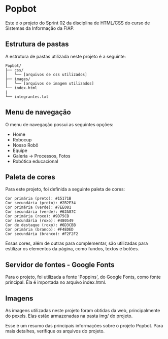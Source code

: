 # Popbot
Este é o projeto do Sprint 02 da disciplina de HTML/CSS do curso de Sistemas da Informação da FIAP.

## Estrutura de pastas
A estrutura de pastas utilizada neste projeto é a seguinte:
```
Popbot/
├── css/
│   └── [arquivos de css utilizados]
├── images/
│   └── [arquivos de imagem utilizados]
└── index.html
|
└── integrantes.txt
```
## Menu de navegação
O menu de navegação possui as seguintes opções:
- Home
- Robocup
- Nosso Robô
- Equipe
- Galeria -> Processos, Fotos
- Robótica educacional

## Paleta de cores
Para este projeto, foi definida a seguinte paleta de cores:
```
Cor primária (preto): #15171B
Cor secundária (preto): #2B2E34
Cor primária (verde): #7EE081
Cor secundária (verde): #62A87C
Cor primária (roxo): #9D75CB
Cor secundária (roxo): #480549
Cor de destaque (roxo): #6D3CBB
Cor primária (branco): #F4EDED
Cor secundária (branco): #F2F2F2
```
Essas cores, além de outras para complementar, são utilizadas para estilizar os elementos da página, como fundos, textos e botões.

## Servidor de fontes - Google Fonts
Para o projeto, foi utilizada a fonte 'Poppins', do Google Fonts, como fonte principal. Ela é importada no arquivo index.html.

## Imagens
As imagens utilizadas neste projeto foram obtidas da web, principalmente do pexels. Elas estão armazenadas na pasta img/ do projeto.


Esse é um resumo das principais informações sobre o projeto Popbot. Para mais detalhes, verifique os arquivos do projeto.
